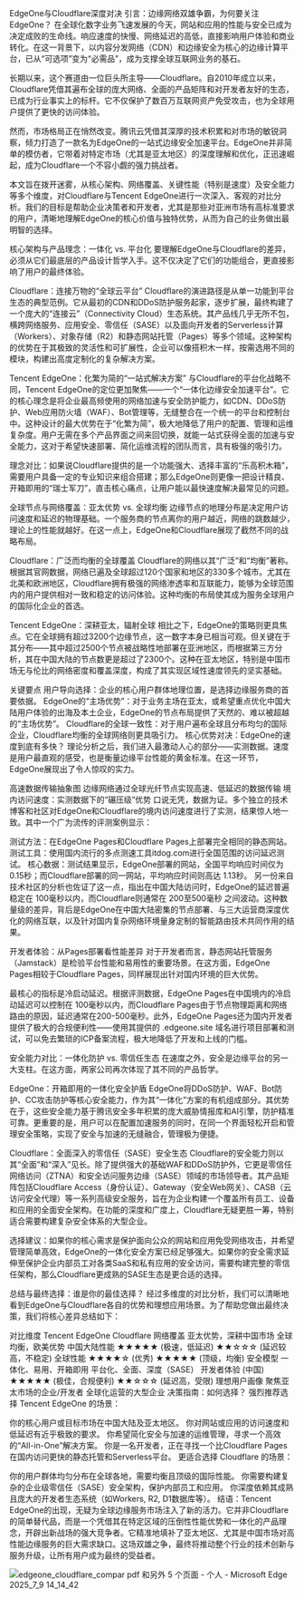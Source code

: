 EdgeOne与Cloudflare深度对决
引言：边缘网络双雄争霸，为何要关注EdgeOne？
在全球化数字业务飞速发展的今天，网站和应用的性能与安全已成为决定成败的生命线。响应速度的快慢、网络延迟的高低，直接影响用户体验和商业转化。在这一背景下，以内容分发网络（CDN）和边缘安全为核心的边缘计算平台，已从“可选项”变为“必需品”，成为支撑全球互联网业务的基石。

长期以来，这个赛道由一位巨头所主导——Cloudflare。自2010年成立以来，Cloudflare凭借其遍布全球的庞大网络、全面的产品矩阵和对开发者友好的生态，已成为行业事实上的标杆。它不仅保护了数百万互联网资产免受攻击，也为全球用户提供了更快的访问体验。

然而，市场格局正在悄然改变。腾讯云凭借其深厚的技术积累和对市场的敏锐洞察，倾力打造了一款名为EdgeOne的一站式边缘安全加速平台。EdgeOne并非简单的模仿者，它带着对特定市场（尤其是亚太地区）的深度理解和优化，正迅速崛起，成为Cloudflare一个不容小觑的强力挑战者。

本文旨在拨开迷雾，从核心架构、网络覆盖、关键性能（特别是速度）及安全能力等多个维度，对Cloudflare与Tencent EdgeOne进行一次深入、客观的对比分析。我们的目标是帮助企业决策者和开发者，尤其是那些对亚洲市场有高标准要求的用户，清晰地理解EdgeOne的核心价值与独特优势，从而为自己的业务做出最明智的选择。

核心架构与产品理念：一体化 vs. 平台化
要理解EdgeOne与Cloudflare的差异，必须从它们最底层的产品设计哲学入手。这不仅决定了它们的功能组合，更直接影响了用户的最终体验。

Cloudflare：连接万物的“全球云平台”
Cloudflare的演进路径是从单一功能到平台生态的典型范例。它从最初的CDN和DDoS防护服务起家，逐步扩展，最终构建了一个庞大的“连接云”（Connectivity Cloud）生态系统。其产品线几乎无所不包，横跨网络服务、应用安全、零信任（SASE）以及面向开发者的Serverless计算（Workers）、对象存储（R2）和静态网站托管（Pages）等多个领域。这种架构的优势在于其极致的灵活性和可扩展性，企业可以像搭积木一样，按需选用不同的模块，构建出高度定制化的复杂解决方案。

Tencent EdgeOne：化繁为简的“一站式解决方案”
与Cloudflare的平台化战略不同，Tencent EdgeOne的定位更加聚焦——一个“一体化边缘安全加速平台”。它的核心理念是将企业最高频使用的网络加速与安全防护能力，如CDN、DDoS防护、Web应用防火墙（WAF）、Bot管理等，无缝整合在一个统一的平台和控制台中。这种设计的最大优势在于“化繁为简”，极大地降低了用户的配置、管理和运维复杂度。用户无需在多个产品界面之间来回切换，就能一站式获得全面的加速与安全能力，这对于希望快速部署、简化运维流程的团队而言，具有极强的吸引力。

理念对比：如果说Cloudflare提供的是一个功能强大、选择丰富的“乐高积木箱”，需要用户具备一定的专业知识来组合搭建；那么EdgeOne则更像一把设计精良、开箱即用的“瑞士军刀”，直击核心痛点，让用户能以最快速度解决最常见的问题。

全球节点与网络覆盖：亚太优势 vs. 全球均衡
边缘节点的地理分布是决定用户访问速度和延迟的物理基础。一个服务商的节点离你的用户越近，网络的跳数越少，理论上的性能就越好。在这一点上，EdgeOne和Cloudflare展现了截然不同的战略布局。

Cloudflare：广泛而均衡的全球覆盖
Cloudflare的网络以其“广泛”和“均衡”著称。根据其官网数据，网络已遍及全球超过120个国家和地区的330多个城市。尤其在北美和欧洲地区，Cloudflare拥有极强的网络渗透率和互联能力，能够为全球范围内的用户提供相对一致和稳定的访问体验。这种均衡的布局使其成为服务全球用户的国际化企业的首选。

Tencent EdgeOne：深耕亚太，辐射全球
相比之下，EdgeOne的策略则更具焦点。它在全球拥有超过3200个边缘节点，这一数字本身已相当可观。但关键在于其分布——其中超过2500个节点被战略性地部署在亚洲地区，而根据第三方分析，其在中国大陆的节点数更是超过了2300个。这种在亚太地区，特别是中国市场无与伦比的网络密度和覆盖深度，构成了其实现区域性速度领先的坚实基础。

关键要点
用户导向选择：企业的核心用户群体地理位置，是选择边缘服务商的首要依据。
EdgeOne的“主场优势”：对于业务主场在亚太，或希望重点优化中国大陆用户体验的出海及本土企业，EdgeOne的节点布局提供了天然的、难以被超越的“主场优势”。
Cloudflare的全球一致性：对于用户遍布全球且分布均匀的国际企业，Cloudflare均衡的全球网络则更具吸引力。
核心优势对决：EdgeOne的速度到底有多快？
理论分析之后，我们进入最激动人心的部分——实测数据。速度是用户最直观的感受，也是衡量边缘平台性能的黄金标准。在这一环节，EdgeOne展现出了令人惊叹的实力。

高速数据传输抽象图
边缘网络通过全球光纤节点实现高速、低延迟的数据传输
境内访问速度：实测数据下的“碾压级”优势
口说无凭，数据为证。多个独立的技术博客和社区对EdgeOne和Cloudflare的境内访问速度进行了实测，结果惊人地一致。其中一个广为流传的评测案例显示：

测试方法：在EdgeOne Pages和Cloudflare Pages上部署完全相同的静态网站。
测试工具：使用国内流行的多点测速工具itdog.com进行全国范围的访问延迟测试。
核心数据：测试结果显示，EdgeOne部署的网站，全国平均响应时间仅为 0.15秒；而Cloudflare部署的同一网站，平均响应时间则高达 1.13秒。
另一份来自技术社区的分析也佐证了这一点，指出在中国大陆访问时，EdgeOne的延迟普遍稳定在 100毫秒以内，而Cloudflare则通常在 200至500毫秒 之间波动。这种数量级的差异，背后是EdgeOne在中国大陆密集的节点部署、与三大运营商深度优化的网络互联，以及针对国内复杂网络环境量身定制的智能路由技术共同作用的结果。

开发者体验：从Pages部署看性能差异
对于开发者而言，静态网站托管服务（Jamstack）是检验平台性能和易用性的重要场景。在这方面，EdgeOne Pages相较于Cloudflare Pages，同样展现出针对国内环境的巨大优势。

最核心的指标是冷启动延迟。根据评测数据，EdgeOne Pages在中国境内的冷启动延迟可以控制在 100毫秒以内，而Cloudflare Pages由于节点物理距离和网络路由的原因，延迟通常在200-500毫秒。此外，EdgeOne Pages还为国内开发者提供了极大的合规便利性——使用其提供的 .edgeone.site 域名进行项目部署和测试，可以免去繁琐的ICP备案流程，极大地降低了开发和上线的门槛。

安全能力对比：一体化防护 vs. 零信任生态
在速度之外，安全是边缘平台的另一大支柱。在这方面，两家公司再次体现了其不同的产品哲学。

EdgeOne：开箱即用的一体化安全护盾
EdgeOne将DDoS防护、WAF、Bot防护、CC攻击防护等核心安全能力，作为其“一体化”方案的有机组成部分。其优势在于，这些安全能力基于腾讯安全多年积累的庞大威胁情报库和AI引擎，防护精准可靠。更重要的是，用户可以在配置加速服务的同时，在同一个界面轻松开启和管理安全策略，实现了安全与加速的无缝融合，管理极为便捷。

Cloudflare：全面深入的零信任（SASE）安全生态
Cloudflare的安全能力则以其“全面”和“深入”见长。除了提供强大的基础WAF和DDoS防护外，它更是零信任网络访问（ZTNA）和安全访问服务边缘（SASE）领域的市场领导者。其产品矩阵包括Cloudflare Access（身份认证）、Gateway（安全Web网关）、CASB（云访问安全代理）等一系列高级安全服务，旨在为企业构建一个覆盖所有员工、设备和应用的全面安全架构。在功能的深度和广度上，Cloudflare无疑更胜一筹，特别适合需要构建复杂安全体系的大型企业。

选择建议：如果你的核心需求是保护面向公众的网站和应用免受网络攻击，并希望管理简单高效，EdgeOne的一体化安全方案已经足够强大。如果你的安全需求延伸至保护企业内部员工对各类SaaS和私有应用的安全访问，需要构建完整的零信任架构，那么Cloudflare更成熟的SASE生态是更合适的选择。

总结与最终选择：谁是你的最佳选择？
经过多维度的对比分析，我们可以清晰地看到EdgeOne与Cloudflare各自的优势和理想应用场景。为了帮助您做出最终决策，我们将核心差异总结如下：

对比维度	Tencent EdgeOne	Cloudflare
网络覆盖	亚太优势，深耕中国市场	全球均衡，欧美优势
中国大陆性能	★★★★★ (极速，低延迟)	★★☆☆☆ (延迟较高，不稳定)
全球性能	★★★★☆ (优秀)	★★★★★ (顶级，均衡)
安全模型	一体化、易用、开箱即用	平台化、全面、深度（SASE）
开发者体验 (中国)	★★★★★ (极佳，合规便利)	★★☆☆☆ (延迟高，受限)
理想用户画像	聚焦亚太市场的企业/开发者	全球化运营的大型企业
决策指南：如何选择？
强烈推荐选择 Tencent EdgeOne 的场景：

你的核心用户或目标市场在中国大陆及亚太地区。
你对网站或应用的访问速度和低延迟有近乎极致的要求。
你希望简化安全与加速的运维管理，寻求一个高效的“All-in-One”解决方案。
你是一名开发者，正在寻找一个比Cloudflare Pages在国内访问更快的静态托管和Serverless平台。
更适合选择 Cloudflare 的场景：

你的用户群体均匀分布在全球各地，需要均衡且顶级的国际性能。
你需要构建复杂的企业级零信任（SASE）安全架构，保护内部员工和应用。
你深度依赖其成熟且庞大的开发者生态系统（如Workers, R2, D1数据库等）。
结语：Tencent EdgeOne的出现，无疑为全球边缘服务市场注入了新的活力。它并非Cloudflare的简单替代品，而是一个凭借其在特定区域的压倒性性能优势和一体化的产品理念，开辟出新战场的强大竞争者。它精准地填补了亚太地区、尤其是中国市场对高性能边缘服务的巨大需求缺口。这场双雄之争，最终将推动整个行业的技术创新与服务升级，让所有用户成为最终的受益者。

![edgeone_cloudflare_compar pdf 和另外 5 个页面 - 个人 - Microsoft​ Edge 2025_7_9 14_14_42](https://github.com/user-attachments/assets/fbdfa8f8-5e49-41ad-8448-77ca9d37428c)

